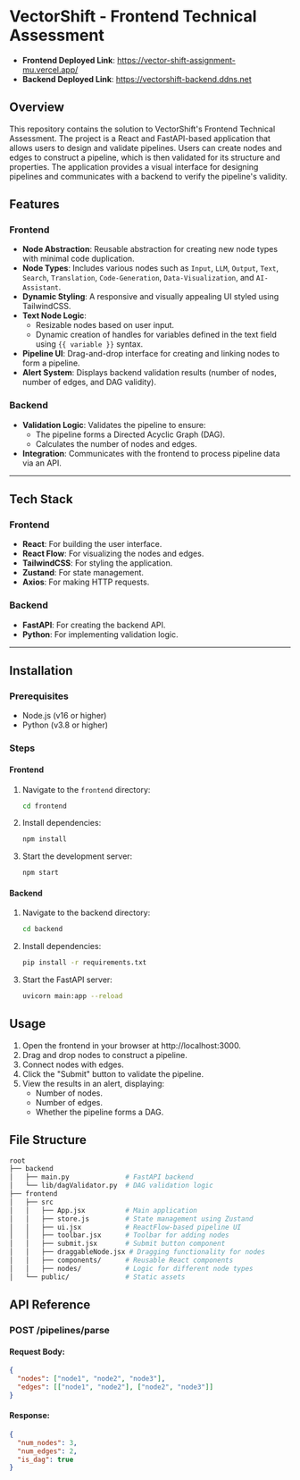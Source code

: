 # VectorShift - Frontend Technical Assessment
- **Frontend Deployed Link**: https://vector-shift-assignment-mu.vercel.app/
- **Backend Deployed Link**: https://vectorshift-backend.ddns.net

## Overview

This repository contains the solution to VectorShift's Frontend Technical Assessment. The project is a React and FastAPI-based application that allows users to design and validate pipelines. Users can create nodes and edges to construct a pipeline, which is then validated for its structure and properties. The application provides a visual interface for designing pipelines and communicates with a backend to verify the pipeline's validity.

## Features

### Frontend
- **Node Abstraction**: Reusable abstraction for creating new node types with minimal code duplication.
- **Node Types**: Includes various nodes such as `Input`, `LLM`, `Output`, `Text`, `Search`, `Translation`, `Code-Generation`, `Data-Visualization`, and `AI-Assistant`.
- **Dynamic Styling**: A responsive and visually appealing UI styled using TailwindCSS.
- **Text Node Logic**: 
  - Resizable nodes based on user input.
  - Dynamic creation of handles for variables defined in the text field using `{{ variable }}` syntax.
- **Pipeline UI**: Drag-and-drop interface for creating and linking nodes to form a pipeline.
- **Alert System**: Displays backend validation results (number of nodes, number of edges, and DAG validity).

### Backend
- **Validation Logic**: Validates the pipeline to ensure:
  - The pipeline forms a Directed Acyclic Graph (DAG).
  - Calculates the number of nodes and edges.
- **Integration**: Communicates with the frontend to process pipeline data via an API.

---

## Tech Stack

### Frontend
- **React**: For building the user interface.
- **React Flow**: For visualizing the nodes and edges.
- **TailwindCSS**: For styling the application.
- **Zustand**: For state management.
- **Axios**: For making HTTP requests.

### Backend
- **FastAPI**: For creating the backend API.
- **Python**: For implementing validation logic.

---

## Installation

### Prerequisites
- Node.js (v16 or higher)
- Python (v3.8 or higher)

### Steps

#### Frontend
1. Navigate to the `frontend` directory:
   ```bash
   cd frontend
   ```
2. Install dependencies:
   ```bash
   npm install
   ```
3. Start the development server:
   ```bash
   npm start
   ```

#### Backend

1. Navigate to the backend directory:
   ```bash
   cd backend
   ```
3. Install dependencies:
   ```bash
   pip install -r requirements.txt
   ```
4. Start the FastAPI server:
   ```bash
   uvicorn main:app --reload
   ```
   
## Usage
1. Open the frontend in your browser at http://localhost:3000.
2. Drag and drop nodes to construct a pipeline.
3. Connect nodes with edges.
4. Click the "Submit" button to validate the pipeline.
5. View the results in an alert, displaying:
   - Number of nodes.
   - Number of edges.
   - Whether the pipeline forms a DAG.

## File Structure
```bash
root
├── backend
│   ├── main.py              # FastAPI backend
│   └── lib/dagValidator.py  # DAG validation logic
├── frontend
│   ├── src
│   │   ├── App.jsx          # Main application
│   │   ├── store.js         # State management using Zustand
│   │   ├── ui.jsx           # ReactFlow-based pipeline UI
│   │   ├── toolbar.jsx      # Toolbar for adding nodes
│   │   ├── submit.jsx       # Submit button component
│   │   ├── draggableNode.jsx # Dragging functionality for nodes
│   │   ├── components/      # Reusable React components
│   │   ├── nodes/           # Logic for different node types
│   └── public/              # Static assets
```

## API Reference
### POST /pipelines/parse

#### Request Body:
  ```json
  {
    "nodes": ["node1", "node2", "node3"],
    "edges": [["node1", "node2"], ["node2", "node3"]]
  }
  ```

#### Response:
  ```json
  {
    "num_nodes": 3,
    "num_edges": 2,
    "is_dag": true
  }
  ```





